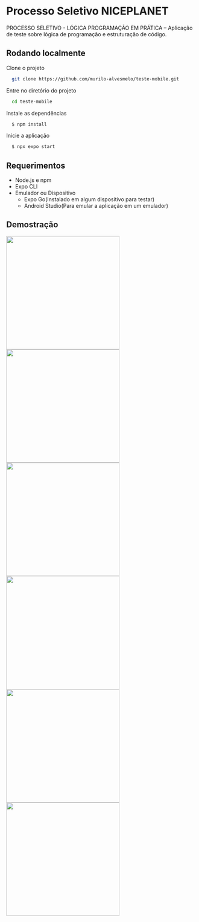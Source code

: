 # Processo Seletivo NICEPLANET

PROCESSO SELETIVO - LÓGICA PROGRAMAÇÃO EM PRÁTICA – Aplicação de teste
sobre lógica de programação e estruturação de código.

## Rodando localmente

Clone o projeto

```bash
  git clone https://github.com/murilo-alvesmelo/teste-mobile.git
```

Entre no diretório do projeto

```bash
  cd teste-mobile
```

Instale as dependências

```bash
  $ npm install
```

Inicie a aplicação

```bash
  $ npx expo start
```

## Requerimentos

- Node.js e npm
- Expo CLI
- Emulador ou Dispositivo
    - Expo Go(Instalado em algum dispositivo para testar)
    - Android Studio(Para emular a aplicação em um emulador)

## Demostração

<img src="https://user-images.githubusercontent.com/83835393/256984521-540b2f8a-00a8-4fa2-9861-966ee8585732.jpeg" width="300px"/>

<img src="https://user-images.githubusercontent.com/83835393/256984520-fe676327-9862-48e3-91c4-f07e768f66cb.jpeg" width="300px"/>

<img src="https://user-images.githubusercontent.com/83835393/256984513-9bbcac9c-79cb-4992-87e7-bb9c3485d17b.jpeg" width="300px"/>

<img src="https://user-images.githubusercontent.com/83835393/256984509-24f36596-801e-4169-8b7b-5f57520fc570.jpeg" width="300px"/>

<img src="https://user-images.githubusercontent.com/83835393/256984506-8148eef7-c47a-4726-b043-036cd71baec0.jpeg" width="300px"/>

<img src="https://user-images.githubusercontent.com/83835393/256984515-325fe65f-d477-4107-ba24-4eecef0c0a4b.jpeg" width="300px"/>





